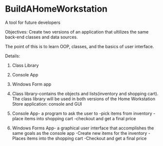 # BuildAHomeWorkstation
A tool for future developers

Objectives: Create two versions of an application that ultilizes the same back-end classes and data sources.

The point of this is to learn OOP, classes, and the basics of user interface.

Details:
1) Class Library
2) Console App
3) Windows Form app

  1) Class library-contains the objects and lists(inventory and shopping cart). The class library will be used in both versions of the Home Workstation Store application: console and GUI

  2) Console App- a program to ask the user to
        -pick items from inventory
        -place items into shopping cart
        -checkout and get a final price
  3) Windows Forms App- a graphical user interface that accomplishes the same goals as the console app
        -Create new items for the inventory
        -Places items into the shopping cart
        -Checkout and get a final price
